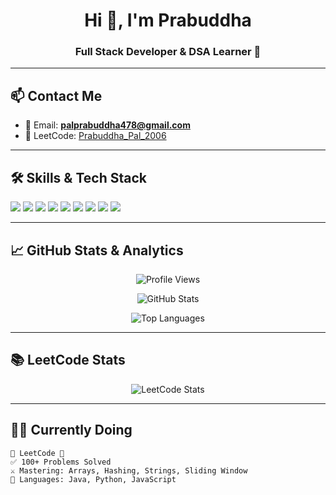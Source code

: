 <h1 align="center">Hi 👋, I'm Prabuddha</h1>
<h3 align="center">Full Stack Developer & DSA Learner 🚀</h3>

---

## 📫 Contact Me

- 💌 Email: **palprabuddha478@gmail.com**
- 🧠 LeetCode: [Prabuddha_Pal_2006](https://leetcode.com/u/Prabuddha_Pal_2006/)

---

## 🛠️ Skills & Tech Stack

<p align="left">
  <!-- Languages -->
  <img src="https://img.shields.io/badge/Java-007396?style=for-the-badge&logo=java&logoColor=white"/>
  <img src="https://img.shields.io/badge/Java_Swing-008080?style=for-the-badge&logo=java&logoColor=white"/>
  <img src="https://img.shields.io/badge/Python-3776AB?style=for-the-badge&logo=python&logoColor=white"/>
  <img src="https://img.shields.io/badge/JavaScript-F7DF1E?style=for-the-badge&logo=javascript&logoColor=black"/>
  <img src="https://img.shields.io/badge/HTML5-E34F26?style=for-the-badge&logo=html5&logoColor=white"/>
  <img src="https://img.shields.io/badge/CSS3-1572B6?style=for-the-badge&logo=css3&logoColor=white"/>

  <!-- Frameworks & UI -->
  <img src="https://img.shields.io/badge/Tailwind_CSS-06B6D4?style=for-the-badge&logo=tailwind-css&logoColor=white"/>

  <!-- Hosting & Deployment -->
  <img src="https://img.shields.io/badge/Vercel-000000?style=for-the-badge&logo=vercel&logoColor=white"/>

  <!-- Version Control -->
  <img src="https://img.shields.io/badge/GitHub-181717?style=for-the-badge&logo=github&logoColor=white"/>
</p>

---

## 📈 GitHub Stats & Analytics

<p align="center">
  <img src="https://komarev.com/ghpvc/?username=prabuddha34&label=Profile%20views&color=0e75b6&style=flat" alt="Profile Views"/>
</p>

<p align="center">
  <img src="https://github-readme-stats.vercel.app/api?username=prabuddha34&show_icons=true&theme=tokyonight&hide_border=true" alt="GitHub Stats"/>
</p>

<p align="center">
  <img src="https://github-readme-stats.vercel.app/api/top-langs/?username=prabuddha34&layout=compact&langs_count=10&hide=html" alt="Top Languages"/>
</p>

---

## 📚 LeetCode Stats

<p align="center">
  <img src="https://leetcard.jacoblin.cool/Prabuddha_Pal_2006?theme=dark&font=Baloo+Bhai&ext=activity" alt="LeetCode Stats"/>
</p>

---

## 👨‍💻 Currently Doing

```text
🔸 LeetCode 🔸
✅ 100+ Problems Solved  
⚔️ Mastering: Arrays, Hashing, Strings, Sliding Window  
🏹 Languages: Java, Python, JavaScript
